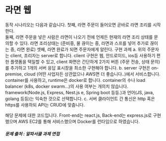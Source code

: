 # 라면 웹

동작 시나리오는 다음과 같습니다.
첫째, 라면 주문이 들어오면 곧바로 라면 조리를 시작한다.<br/>
둘째, 라면 주문을 넣은 사람은 라면이 나오기 전에 언제든 현재의 라면 조리 상태를
문의할 수 있다. 라면 조리상태는 (준비중, 물 끊이는 중, 라면과 스프를 넣어 추가로
끊이는 중, 라면 완료)
셋째, 라면 완료가 되면 주문자에게 알린다.
구현 과제
a. 위의 주문자는 client, 조리자는 server로 합니다. client 구현은 웹,
안드로이드, ios등 사용하기 편한 플랫폼을 택일할 수 있고, client 화면은
간단하게 2가지 버튼 (주문 전송, 상태 문의)를 추가하고 1개의 서버 응답
표시창을 최소한 구현해야 합니다.
b. server 구현은 on-premise, cloud (어떤 사업자든 상관없으나 AWS면 더
좋습니다..)에서 서비스합니다. container를 사용하고, runtime은 docker로
합니다. container의 수나 load balancer (k8s, docker swarm…)의 사용 여부는
개의치 않습니다. framework(Node.js, Express, Nest.js e, Spring boot
등등.)과 언어(JS, java, golang 등등)는 익숙한 것으로 선택합니다.
c. 서버 클라이언트 간 통신은 http 혹은 https를 사용하되 API는 CRUD에
맞춥니다.

해당 문제에 대한 코드입니다.
Front-end는 react.js, Back-end는 express.js로 구현했으며
AWS EC2를 통해 서비스했으며
Docker를 런타임으로 하였습니다.

##### 문제 출처 : 알파서클 과제 면접
